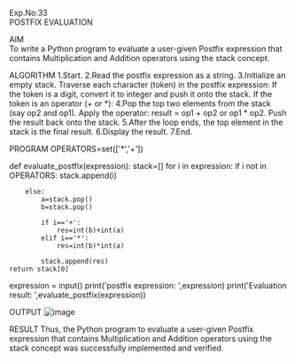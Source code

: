 Exp.No:33  
POSTFIX EVALUATION

AIM  
To write a Python program to evaluate a user-given Postfix expression that contains Multiplication and Addition operators using the stack concept.

ALGORITHM
1.Start.
2.Read the postfix expression as a string.
3.Initialize an empty stack.
Traverse each character (token) in the postfix expression:
If the token is a digit, convert it to integer and push it onto the stack.
If the token is an operator (+ or *):
4.Pop the top two elements from the stack (say op2 and op1).
Apply the operator: result = op1 + op2 or op1 * op2.
Push the result back onto the stack.
5.After the loop ends, the top element in the stack is the final result.
6.Display the result.
7.End.
 
PROGRAM
OPERATORS=set(['*','+']) 


def evaluate_postfix(expression):
    stack=[] 
    for i in expression:
        if i not in OPERATORS:
            stack.append(i)  
        
        else:
            a=stack.pop()  
            b=stack.pop()
        
            if i=='+':
                res=int(b)+int(a)  
            elif i=='*':
                res=int(b)*int(a)
            
            stack.append(res) 
    return stack[0]

expression = input()
print('postfix expression: ',expression)
print('Evaluation result: ',evaluate_postfix(expression))

OUTPUT
![image](https://github.com/user-attachments/assets/5cb3e928-85b2-4f47-8c84-8ffaf045f221)

RESULT
Thus, the Python program to evaluate a user-given Postfix expression that contains Multiplication and Addition operators using the stack concept was successfully implemented and verified.

